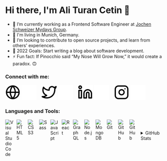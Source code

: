 # Hi there, I'm Ali Turan Cetin 👋

- 🌱 I’m currently working as a Frontend Software Engineer at [Jochen Schweizer Mydays Group](https://career.jsmd-group.com).
- 📍 I'm living in Munich, Germany.
- 👯 I’m looking to contribute to open source projects, and learn from others' experiences.
- 🥅 2022 Goals: Start writing a blog about software development.
- ⚡ Fun fact: If Pinocchio said “My Nose Will Grow Now,” it would create a paradox. 🙃

### Connect with me:

[![website](./img/globe-light.svg)](https://aturancetin.vercel.app/)
[![website](./img/globe-dark.svg)](https://aturancetin.vercel.app/)
&nbsp;&nbsp;
[![website](./img/twitter-light.svg)](https://twitter.com/aturancetin#gh-light-mode-only)
[![website](./img/twitter-dark.svg)](https://twitter.com/aturancetin#gh-dark-mode-only)
&nbsp;&nbsp;
[![website](./img/linkedin-light.svg)](https://www.linkedin.com/in/aturancetin#gh-light-mode-only)
[![website](./img/linkedin-dark.svg)](https://www.linkedin.com/in/aturancetin#gh-dark-mode-only)
&nbsp;&nbsp;
[![website](./img/instagram-light.svg)](https://www.instagram.com/aturancetin#gh-light-mode-only)
[![website](./img/instagram-dark.svg)](https://www.instagram.com/aturancetin#gh-dark-mode-only)

### Languages and Tools:

<img align="left" alt="Visual Studio Code" width="26px" src="https://cdn.jsdelivr.net/gh/devicons/devicon/icons/vscode/vscode-original.svg" style="padding-right:10px;" />
<img align="left" alt="HTML5" width="26px" src="https://cdn.jsdelivr.net/gh/devicons/devicon/icons/html5/html5-original.svg" style="padding-right:10px;" />
<img align="left" alt="CSS3" width="26px" src="https://cdn.jsdelivr.net/gh/devicons/devicon/icons/css3/css3-original.svg" style="padding-right:10px;" />
<img align="left" alt="Sass" width="26px" src="https://cdn.jsdelivr.net/gh/devicons/devicon/icons/sass/sass-original.svg" style="padding-right:10px;" />
<img align="left" alt="JavaScript" width="26px" src="https://cdn.jsdelivr.net/gh/devicons/devicon/icons/javascript/javascript-original.svg" style="padding-right:10px;" />
<img align="left" alt="React" width="26px" src="https://cdn.jsdelivr.net/gh/devicons/devicon/icons/react/react-original.svg" style="padding-right:10px;" />

<img align="left" alt="GraphQL" width="26px" src="https://cdn.jsdelivr.net/gh/devicons/devicon/icons/graphql/graphql-plain.svg" style="padding-right:10px;" />
<img align="left" alt="Node.js" width="26px" src="https://cdn.jsdelivr.net/gh/devicons/devicon/icons/nodejs/nodejs-original.svg" style="padding-right:10px;" />

<img align="left" alt="MongoDB" width="26px" src="https://cdn.jsdelivr.net/gh/devicons/devicon/icons/mongodb/mongodb-original.svg" style="padding-right:10px;" />

<img align="left" alt="Git" width="26px" src="https://cdn.jsdelivr.net/gh/devicons/devicon/icons/git/git-original.svg" style="padding-right:10px;" />
<img align="left" alt="GitHub" width="26px" src="https://user-images.githubusercontent.com/3369400/139447912-e0f43f33-6d9f-45f8-be46-2df5bbc91289.png" style="padding-right:10px;" />
<img align="left" alt="GitHub" width="26px" src="https://user-images.githubusercontent.com/3369400/139448065-39a229ba-4b06-434b-bc67-616e2ed80c8f.png" style="padding-right:10px;" />

<br />
<br />

<details>
  <summary>GitHub Stats</summary>

  <img align="left" alt="codeSTACKr's GitHub Stats" src="https://github-readme-stats.vercel.app/api?username=aturancetin&show_icons=true&hide_border=false&title_color=ff652f&icon_color=FFE400&bg_color=09131B&text_color=ffffff&border_color=0c1a25" />

</details>

